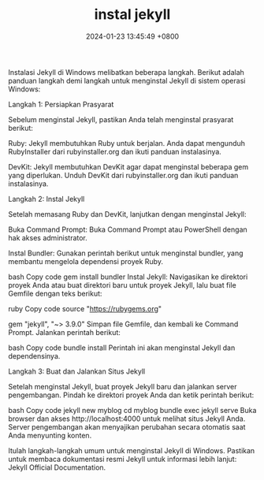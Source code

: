﻿---
layout: post
title:  "instal jekyll"
date:   2024-01-23 13:45:49 +0800
categories: jekyll update
---
Instalasi Jekyll di Windows melibatkan beberapa langkah. Berikut adalah panduan langkah demi langkah untuk menginstal Jekyll di sistem operasi Windows:

Langkah 1: Persiapkan Prasyarat

Sebelum menginstal Jekyll, pastikan Anda telah menginstal prasyarat berikut:

Ruby: Jekyll membutuhkan Ruby untuk berjalan. Anda dapat mengunduh RubyInstaller dari rubyinstaller.org dan ikuti panduan instalasinya.

DevKit: Jekyll membutuhkan DevKit agar dapat menginstal beberapa gem yang diperlukan. Unduh DevKit dari rubyinstaller.org dan ikuti panduan instalasinya.

Langkah 2: Instal Jekyll

Setelah memasang Ruby dan DevKit, lanjutkan dengan menginstal Jekyll:

Buka Command Prompt: Buka Command Prompt atau PowerShell dengan hak akses administrator.

Instal Bundler: Gunakan perintah berikut untuk menginstal bundler, yang membantu mengelola dependensi proyek Ruby.

bash
Copy code
gem install bundler
Instal Jekyll: Navigasikan ke direktori proyek Anda atau buat direktori baru untuk proyek Jekyll, lalu buat file Gemfile dengan teks berikut:

ruby
Copy code
source "https://rubygems.org"

gem "jekyll", "~> 3.9.0"
Simpan file Gemfile, dan kembali ke Command Prompt. Jalankan perintah berikut:

bash
Copy code
bundle install
Perintah ini akan menginstal Jekyll dan dependensinya.

Langkah 3: Buat dan Jalankan Situs Jekyll

Setelah menginstal Jekyll, buat proyek Jekyll baru dan jalankan server pengembangan. Pindah ke direktori proyek Anda dan ketik perintah berikut:

bash
Copy code
jekyll new myblog
cd myblog
bundle exec jekyll serve
Buka browser dan akses http://localhost:4000 untuk melihat situs Jekyll Anda. Server pengembangan akan menyajikan perubahan secara otomatis saat Anda menyunting konten.

Itulah langkah-langkah umum untuk menginstal Jekyll di Windows. Pastikan untuk membaca dokumentasi resmi Jekyll untuk informasi lebih lanjut: Jekyll Official Documentation.





